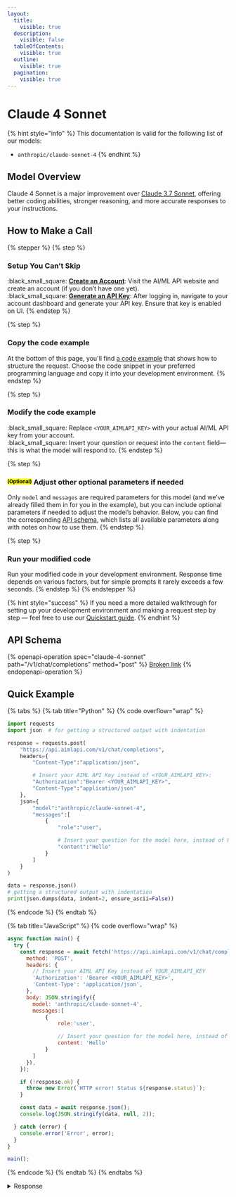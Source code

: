 ```yaml
---
layout:
  title:
    visible: true
  description:
    visible: false
  tableOfContents:
    visible: true
  outline:
    visible: true
  pagination:
    visible: true
---
```


# Claude 4 Sonnet

{% hint style="info" %}
This documentation is valid for the following list of our models:

* `anthropic/claude-sonnet-4`
{% endhint %}

## Model Overview

Claude 4 Sonnet is a major improvement over [Claude ](claude-3.7-sonnet.md)[3.7 Sonnet](claude-3.7-sonnet.md), offering better coding abilities, stronger reasoning, and more accurate responses to your instructions.

## How to Make a Call

{% stepper %}
{% step %}
### Setup You Can’t Skip&#x20;

:black\_small\_square:  [**Create an Account**](https://aimlapi.com/app/sign-up): Visit the AI/ML API website and create an account (if you don’t have one yet).\
:black\_small\_square:  [**Generate an API Key**](https://aimlapi.com/app/keys): After logging in, navigate to your account dashboard and generate your API key. Ensure that key is enabled on UI.
{% endstep %}

{% step %}
### Copy the code example

At the bottom of this page, you'll find [a code example](claude-4-sonnet.md#code-example-python) that shows how to structure the request. Choose the code snippet in your preferred programming language and copy it into your development environment.
{% endstep %}

{% step %}
### Modify the code example

:black\_small\_square:  Replace `<YOUR_AIMLAPI_KEY>` with your actual AI/ML API key from your account.\
:black\_small\_square:  Insert your question or request into the `content` field—this is what the model will respond to.
{% endstep %}

{% step %}
### <sup><sub><mark style="background-color:yellow;">(Optional)<mark style="background-color:yellow;"><sub></sup> Adjust other optional parameters if needed

Only `model` and `messages` are required parameters for this model (and we’ve already filled them in for you in the example), but you can include optional parameters if needed to adjust the model’s behavior. Below, you can find the corresponding [API schema](claude-4-sonnet.md#api-schema), which lists all available parameters along with notes on how to use them.
{% endstep %}

{% step %}
### Run your modified code

Run your modified code in your development environment. Response time depends on various factors, but for simple prompts it rarely exceeds a few seconds.
{% endstep %}
{% endstepper %}

{% hint style="success" %}
If you need a more detailed walkthrough for setting up your development environment and making a request step by step — feel free to use our [Quickstart guide](../../../quickstart/setting-up.md).
{% endhint %}

## API Schema

{% openapi-operation spec="claude-4-sonnet" path="/v1/chat/completions" method="post" %}
[Broken link](broken-reference)
{% endopenapi-operation %}

## Quick Example

{% tabs %}
{% tab title="Python" %}
{% code overflow="wrap" %}
```python
import requests
import json  # for getting a structured output with indentation 

response = requests.post(
    "https://api.aimlapi.com/v1/chat/completions",
    headers={
        "Content-Type":"application/json", 

        # Insert your AIML API Key instead of <YOUR_AIMLAPI_KEY>:
        "Authorization":"Bearer <YOUR_AIMLAPI_KEY>",
        "Content-Type":"application/json"
    },
    json={
        "model":"anthropic/claude-sonnet-4",
        "messages":[
            {
                "role":"user",

                # Insert your question for the model here, instead of Hello:
                "content":"Hello"
            }
        ]
    }
)

data = response.json()
# getting a structured output with indentation
print(json.dumps(data, indent=2, ensure_ascii=False))
```
{% endcode %}
{% endtab %}

{% tab title="JavaScript" %}
{% code overflow="wrap" %}
```javascript
async function main() {
  try {
    const response = await fetch('https://api.aimlapi.com/v1/chat/completions', {
      method: 'POST',
      headers: {
        // Insert your AIML API Key instead of YOUR_AIMLAPI_KEY
        'Authorization': 'Bearer <YOUR_AIMLAPI_KEY>',
        'Content-Type': 'application/json',
      },
      body: JSON.stringify({
        model: 'anthropic/claude-sonnet-4',
        messages:[
            {
                role:'user',

                // Insert your question for the model here, instead of Hello:
                content: 'Hello'
            }
        ]
      }),
    });

    if (!response.ok) {
      throw new Error(`HTTP error! Status ${response.status}`);
    }

    const data = await response.json();
    console.log(JSON.stringify(data, null, 2));

  } catch (error) {
    console.error('Error', error);
  }
}

main();
```
{% endcode %}
{% endtab %}
{% endtabs %}

<details>

<summary>Response</summary>

{% code overflow="wrap" %}
```json5
{
  "id": "msg_011MNbgezv2p5BBE9RvnsZV9",
  "object": "chat.completion",
  "model": "claude-sonnet-4-20250514",
  "choices": [
    {
      "index": 0,
      "message": {
        "reasoning_content": "",
        "content": "Hello! How are you doing today? Is there anything I can help you with?",
        "role": "assistant"
      },
      "finish_reason": "end_turn",
      "logprobs": null
    }
  ],
  "created": 1748522617,
  "usage": {
    "prompt_tokens": 50,
    "completion_tokens": 630,
    "total_tokens": 680
  }
}
```
{% endcode %}

</details>
